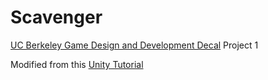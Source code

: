 # Scavenger
[UC Berkeley Game Design and Development Decal](https://gamedesign.berkeley.edu/decal.html) Project 1

Modified from this [Unity Tutorial](https://unity3d.com/learn/tutorials/s/2d-roguelike-tutorial)
